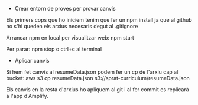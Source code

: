 * Crear entorn de proves per provar canvis

Els primers cops que ho iniciem tenim que fer un npm install ja que al github no s'hi queden els arxius necesaris degut al .gitignore

Arrancar npm en local per visualitzar web:
npm start

Per parar: 
npm stop o ctrl+c al terminal




* Aplicar canvis

Si hem fet canvis al resumeData.json podem fer un cp de l'arxiu cap al bucket:
aws s3 cp resumeData.json s3://sprat-curriculum/resumeData.json

Els canvis en la resta d'arxius ho apliquem al git i al fer commit es replicarà a l'app d'Amplify.
